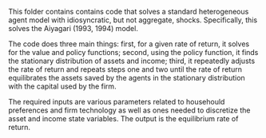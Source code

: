 This folder contains contains code that solves a standard heterogeneous agent model with idiosyncratic, but not aggregate, shocks. Specifically, this solves the Aiyagari (1993, 1994) model.

The code does three main things: first, for a given rate of return, it solves for the value and policy functions; second, using the policy function, it finds the stationary distribution of assets and income; third, it repeatedly adjusts the rate of return and repeats steps one and two until the rate of return equilibrates the assets saved by the agents in the stationary distribution with the capital used by the firm.

The required inputs are various parameters related to househould preferences and firm technology as well as ones needed to discretize the asset and income state variables. The output is the equilibrium rate of return.